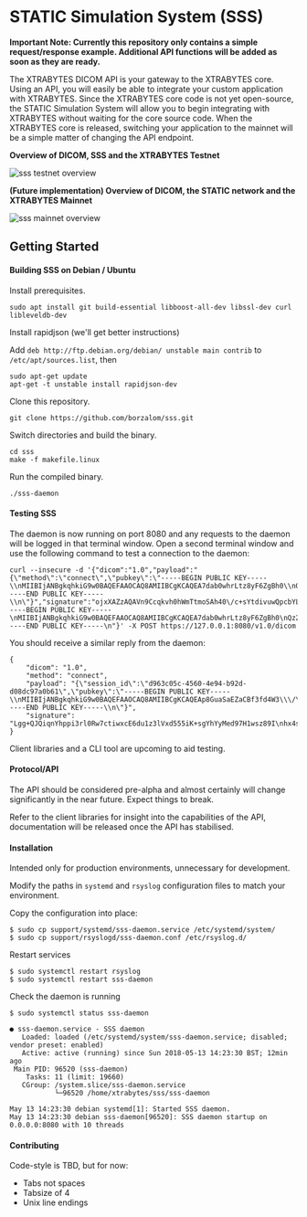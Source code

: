 # STATIC Simulation System (SSS)

**Important Note: Currently this repository only contains a simple request/response example. Additional API functions will be added as soon as they are ready.**

The XTRABYTES DICOM API is your gateway to the XTRABYTES core. Using an API, you will easily be able to integrate your custom application with XTRABYTES. Since the XTRABYTES core code is not yet open-source, the STATIC Simulation System will allow you to begin integrating with XTRABYTES without waiting for the core source code. When the XTRABYTES core is released, switching your application to the mainnet will be a simple matter of changing the API endpoint.

**Overview of DICOM, SSS and the XTRABYTES Testnet**

![sss testnet overview](https://user-images.githubusercontent.com/17502298/39838169-8879c0b8-53a6-11e8-8f1a-857b29cef76c.png)

**(Future implementation) Overview of DICOM, the STATIC network and the XTRABYTES Mainnet**

![sss mainnet overview](https://user-images.githubusercontent.com/17502298/39838220-b8737d0e-53a6-11e8-9483-33838869dd78.png)

## Getting Started

#### Building SSS on Debian / Ubuntu
Install prerequisites.

```
sudo apt install git build-essential libboost-all-dev libssl-dev curl libleveldb-dev
```

Install rapidjson (we'll get better instructions)

Add `deb http://ftp.debian.org/debian/ unstable main contrib` to `/etc/apt/sources.list`, then

```
sudo apt-get update
apt-get -t unstable install rapidjson-dev
```

Clone this repository.

```
git clone https://github.com/borzalom/sss.git
```

Switch directories and build the binary.

```
cd sss
make -f makefile.linux
```

Run the compiled binary.

```
./sss-daemon
```

#### Testing SSS

The daemon is now running on port 8080 and any requests to the daemon will be logged in that terminal window. Open a second terminal window and use the following command to test a connection to the daemon:

```
curl --insecure -d '{"dicom":"1.0","payload":"{\"method\":\"connect\",\"pubkey\":\"-----BEGIN PUBLIC KEY-----\\nMIIBIjANBgkqhkiG9w0BAQEFAAOCAQ8AMIIBCgKCAQEA7dab0whrLtz8yF6ZgBh0\\nQz2ph07000V3hw+XSqR7rHB\\\/07Wwe5v35TRqw2M0xKDDRAl5FYtao+0eKUeoAkP1\\nbFml7lSCWuX9zoBjB72SYhucrbFQF9MYNGjataLhhfFW7XNtUPszL4T5j64J6K1p\\n8JCbdb8KBYOnE17jTYV0uLHFFq8ONm48JBH3Z3CE\\\/AA+dwHRXGbbmqeK5iuOckEg\\nmdET6HEKsDn6ekpFPHvvMLHz6+WMQAGRcoWfBgTTtUJsV8ggt\\\/8PVK+QToIPrt6O\\n5tRFdkwlhGYOjl5eylfq2i\\\/eGY1g+lPi9P9iVeHpncd7mrWcPKMjUY1ye9x\\\/+xsn\\nqQIDAQAB\\n-----END PUBLIC KEY-----\\n\"}","signature":"ojxXAZzAQAVn9Ccqkvh0hWmTtmoSAh40\/c+sYtdivuwQpcbYLm7BrHeYDvxFFfcL\nbgjcktJCTz0SRzpHmNlc2okw4wMilMOu6f8K0o6+1J3xgbhoRA8zPgspUn+wItV2\nDr05bVEQP8UDlUODGRnJ6eBYpZzAQ3\/PzZk7zhTZPf7qVBW3d5OVUna5rYmCEA95\nRHIaMtQBzvQUGgwLUFXrUuB6HIUXqUrVXwbjeG5mrZL4Cos6RPJDBckTA0Uz8bvX\n8V3VvgIdkejWEYzScZkMGOaPU+ApBb9qMJE4PX+hkYWbLAAZ8xdLkz7y\/mkWdjni\n4EGCxnMsxMxZZ0n0GdH5XA==","pubkey":"-----BEGIN PUBLIC KEY-----\nMIIBIjANBgkqhkiG9w0BAQEFAAOCAQ8AMIIBCgKCAQEA7dab0whrLtz8yF6ZgBh0\nQz2ph07000V3hw+XSqR7rHB\/07Wwe5v35TRqw2M0xKDDRAl5FYtao+0eKUeoAkP1\nbFml7lSCWuX9zoBjB72SYhucrbFQF9MYNGjataLhhfFW7XNtUPszL4T5j64J6K1p\n8JCbdb8KBYOnE17jTYV0uLHFFq8ONm48JBH3Z3CE\/AA+dwHRXGbbmqeK5iuOckEg\nmdET6HEKsDn6ekpFPHvvMLHz6+WMQAGRcoWfBgTTtUJsV8ggt\/8PVK+QToIPrt6O\n5tRFdkwlhGYOjl5eylfq2i\/eGY1g+lPi9P9iVeHpncd7mrWcPKMjUY1ye9x\/+xsn\nqQIDAQAB\n-----END PUBLIC KEY-----\n"}' -X POST https://127.0.0.1:8080/v1.0/dicom
```

You should receive a similar reply from the daemon:

```
{
    "dicom": "1.0",
    "method": "connect",
    "payload": "{\"session_id\":\"d963c05c-4560-4e94-b92d-d08dc97a0b61\",\"pubkey\":\"-----BEGIN PUBLIC KEY-----\\nMIIBIjANBgkqhkiG9w0BAQEFAAOCAQ8AMIIBCgKCAQEAp8GuaSaEZaCBf3fd4W3\\\/\\nSKdSK6TeAwDeOc6HjgcaOEuxHtWvfq+eOUo5cLgX3od1CNAyxLs+\\\/EHwJGL1Tchj\\nK0rOMto+ITjxQp2OM2GQi05lPq5wNY4WCThr5SGqxIdHAeU8iFCcc5ZOFvpiSE6T\\ntHOs4f9gKxwDYwrcK\\\/6uEdn8NDNpDRHfNYGHYqvAnujyagy0M70OLE93fMKkF2mr\\n2zDlFZt+hUxtauJIiRBTuxNBlVtGRboUN+NDEjQt7y5RCrB+yzirSTcOonYaG+K\\\/\\nztBwECh6KYaQjfkbLSNbMil8b9SQb\\\/ch5B6Z6AH6mwIs9ePE4GPJUZqHXJQZOpi8\\n0QIDAQAB\\n-----END PUBLIC KEY-----\\n\"}",
    "signature": "Lgg+QJQiqnYhppi3rl0Rw7ctiwxcE6du1z3lVxd555iK+sgYhYyMed97H1wsz89I\nhx4sai71UlnuoyRTTQpNOIYWL8BgXOFREBXFCcRTrygMyvfI7Wcw63Xpy5V\/FZ+7\nKdXHE\/QhIsyl2KOCObGGzoUQJYD9UuXIXkrYqbJ3BMFzK\/JDyVtkp3WxkCzcfNPi\nYNpX+1pBCLld5j2CkHU9RzujX64Q8AFQcE\/DgtxOJjhWXJnqX7AxbtsBQ6YKWPiL\nmfAa+NB4uB2ghPkfZIVuancwdKXoI5wMSDN0en4BwH68OHsSn1SrhLNVJBC7f6Bx\nMPtzKuY+C\/J+1OlvamoiHg==\n"
}
```

Client libraries and a CLI tool are upcoming to aid testing.

#### Protocol/API

The API should be considered pre-alpha and almost certainly will change significantly in the near future. Expect things to break.

Refer to the client libraries for insight into the capabilities of the API, documentation will be released once the API has stabilised.

#### Installation

Intended only for production environments, unnecessary for development.

Modify the paths in `systemd` and `rsyslog` configuration files to match your environment.

Copy the configuration into place:

```
$ sudo cp support/systemd/sss-daemon.service /etc/systemd/system/
$ sudo cp support/rsyslogd/sss-daemon.conf /etc/rsyslog.d/
```

Restart services

```
$ sudo systemctl restart rsyslog
$ sudo systemctl restart sss-daemon
```

Check the daemon is running

```
$ sudo systemctl status sss-daemon

● sss-daemon.service - SSS daemon
   Loaded: loaded (/etc/systemd/system/sss-daemon.service; disabled; vendor preset: enabled)
   Active: active (running) since Sun 2018-05-13 14:23:30 BST; 12min ago
 Main PID: 96520 (sss-daemon)
    Tasks: 11 (limit: 19660)
   CGroup: /system.slice/sss-daemon.service
           └─96520 /home/xtrabytes/sss/sss-daemon

May 13 14:23:30 debian systemd[1]: Started SSS daemon.
May 13 14:23:30 debian sss-daemon[96520]: SSS daemon startup on 0.0.0.0:8080 with 10 threads
```





#### Contributing

Code-style is TBD, but for now:

- Tabs not spaces
- Tabsize of 4
- Unix line endings

